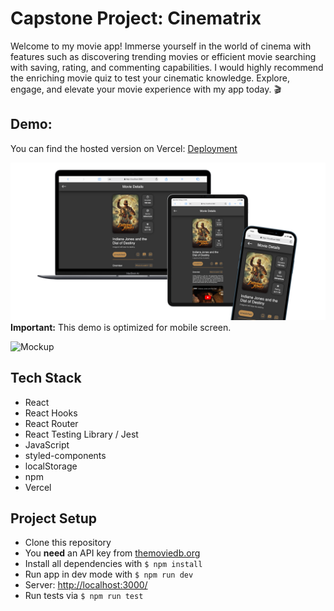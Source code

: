 # Capstone Project: Cinematrix

Welcome to my movie app! Immerse yourself in the world of cinema with features such as discovering trending movies or efficient movie searching with saving, rating, and commenting capabilities. I would highly recommend the enriching movie quiz to test your cinematic knowledge. Explore, engage, and elevate your movie experience with my app today. 🎬

## Demo:

You can find the hosted version on Vercel: [Deployment](https://fabian-ruettgers-capstone-project.vercel.app)

![App screens](/public/Devices.png)
**Important:** This demo is optimized for mobile screen.

![Mockup](/public/Mockup.gif)

## Tech Stack

- React
- React Hooks
- React Router
- React Testing Library / Jest
- JavaScript
- styled-components
- localStorage
- npm
- Vercel

## Project Setup

- Clone this repository
- You **need** an API key from [themoviedb.org](https://developer.themoviedb.org/docs)
- Install all dependencies with `$ npm install`
- Run app in dev mode with `$ npm run dev`
- Server: [http://localhost:3000/](http://localhost:3000/)
- Run tests via `$ npm run test`
